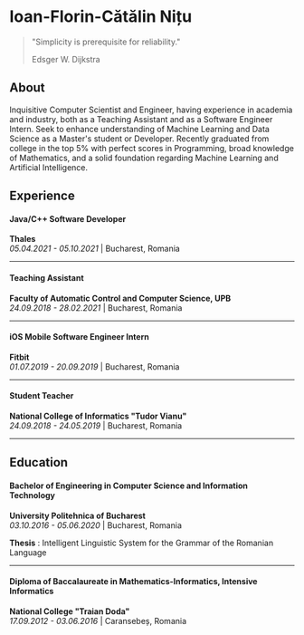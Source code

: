 # Ioan-Florin-Cătălin Nițu

> "Simplicity is prerequisite for reliability."
> 
> Edsger W. Dijkstra

## About

Inquisitive Computer Scientist and Engineer, having experience in academia and industry, both as a Teaching Assistant and as a Software Engineer Intern. Seek to enhance understanding of Machine Learning and Data Science as a Master's student or Developer. Recently graduated from college in the top 5% with perfect scores in Programming, broad knowledge of Mathematics, and a solid foundation regarding Machine Learning and Artificial Intelligence.

## Experience

#### Java/C++ Software Developer
**Thales**  
_05.04.2021 - 05.10.2021_ | Bucharest, Romania

---

#### Teaching Assistant
**Faculty of Automatic Control and Computer Science, UPB**  
_24.09.2018 - 28.02.2021_ | Bucharest, Romania

---

#### iOS Mobile Software Engineer Intern
**Fitbit**  
_01.07.2019 - 20.09.2019_ | Bucharest, Romania

---

#### Student Teacher
**National College of Informatics "Tudor Vianu"**  
_24.09.2018 - 24.05.2019_ | Bucharest, Romania

---

## Education

#### Bachelor of Engineering in Computer Science and Information Technology
**University Politehnica of Bucharest**  
_03.10.2016 - 05.06.2020_ | Bucharest, Romania

**Thesis** : Intelligent Linguistic System for the Grammar of the Romanian Language

---

#### Diploma of Baccalaureate in Mathematics-Informatics, Intensive Informatics
**National College "Traian Doda"**  
_17.09.2012 - 03.06.2016_ | Caransebeș, Romania
